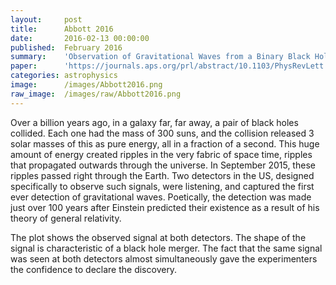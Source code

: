 ```yaml
---
layout:     post
title:      Abbott 2016
date:       2016-02-13 00:00:00
published:  February 2016
summary:    'Observation of Gravitational Waves from a Binary Black Hole Merger'
paper:      'https://journals.aps.org/prl/abstract/10.1103/PhysRevLett.116.061102'
categories: astrophysics
image:      /images/Abbott2016.png
raw_image:  /images/raw/Abbott2016.png
---
```


Over a billion years ago, in a galaxy far, far away, a pair of black holes collided. Each one had the mass of 300 suns, and the collision released 3 solar masses of this as pure energy, all in a fraction of a second. This huge amount of energy created ripples in the very fabric of space time, ripples that propagated outwards through the universe. In September 2015, these ripples passed right through the Earth. Two detectors in the US, designed specifically to observe such signals, were listening, and captured the first ever detection of gravitational waves. Poetically, the detection was made just over 100 years after Einstein predicted their existence as a result of his theory of general relativity.

The plot shows the observed signal at both detectors. The shape of the signal is characteristic of a black hole merger. The fact that the same signal was seen at both detectors almost simultaneously gave the experimenters the confidence to declare the discovery.     
